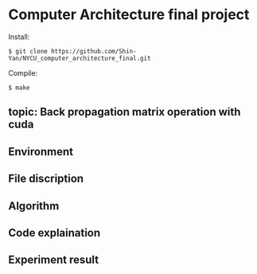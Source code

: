 # Computer Architecture final project

Install: 
```
$ git clone https://github.com/Shin-Yan/NYCU_computer_architecture_final.git
```
Compile:
```
$ make
```

## topic: Back propagation matrix operation with cuda

## Environment

## File discription

## Algorithm

## Code explaination

## Experiment result
